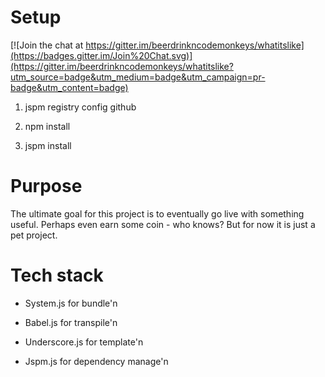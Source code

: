# Setup

[![Join the chat at https://gitter.im/beerdrinkncodemonkeys/whatitslike](https://badges.gitter.im/Join%20Chat.svg)](https://gitter.im/beerdrinkncodemonkeys/whatitslike?utm_source=badge&utm_medium=badge&utm_campaign=pr-badge&utm_content=badge)

1. jspm registry config github

2. npm install

3. jspm install

# Purpose

The ultimate goal for this project is to eventually go live with something useful. Perhaps even earn some coin - who knows? But for now it is just a pet project.

# Tech stack

* System.js for bundle'n

* Babel.js for transpile'n

* Underscore.js for template'n

* Jspm.js for dependency manage'n

